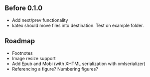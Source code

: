 ## Before 0.1.0

- Add next/prev functionality
- katex should move files into destination. Test on example folder.

## Roadmap

- Footnotes
- Image resize support
- Add Epub and Mobi (with XHTML serialization with xmlserializer)
- Referencing a figure? Numbering figures?
